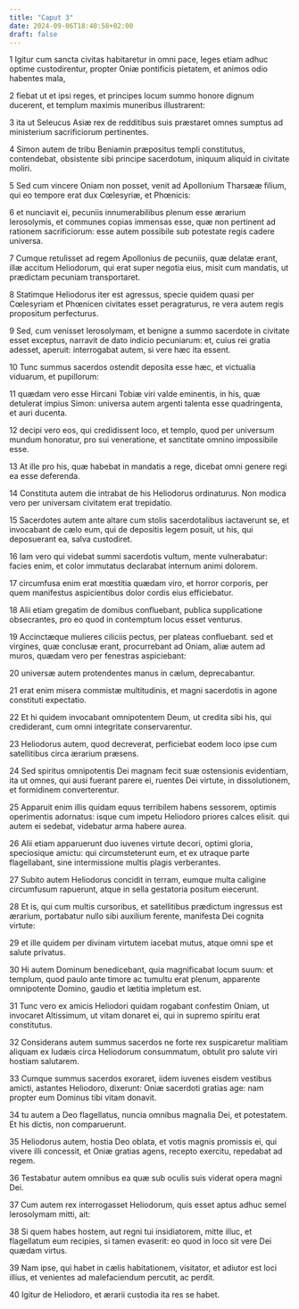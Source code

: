 ```yaml
---
title: "Caput 3"
date: 2024-09-06T18:40:58+02:00
draft: false
---
```




1 Igitur cum sancta civitas habitaretur in omni pace, leges etiam adhuc optime custodirentur, propter Oniæ pontificis pietatem, et animos odio habentes mala,

2 fiebat ut et ipsi reges, et principes locum summo honore dignum ducerent, et templum maximis muneribus illustrarent:

3 ita ut Seleucus Asiæ rex de redditibus suis præstaret omnes sumptus ad ministerium sacrificiorum pertinentes.

4 Simon autem de tribu Beniamin præpositus templi constitutus, contendebat, obsistente sibi principe sacerdotum, iniquum aliquid in civitate moliri.

5 Sed cum vincere Oniam non posset, venit ad Apollonium Tharsææ filium, qui eo tempore erat dux Cœlesyriæ, et Phœnicis:

6 et nunciavit ei, pecuniis innumerabilibus plenum esse ærarium Ierosolymis, et communes copias immensas esse, quæ non pertinent ad rationem sacrificiorum: esse autem possibile sub potestate regis cadere universa.

7 Cumque retulisset ad regem Apollonius de pecuniis, quæ delatæ erant, illæ accitum Heliodorum, qui erat super negotia eius, misit cum mandatis, ut prædictam pecuniam transportaret.

8 Statimque Heliodorus iter est agressus, specie quidem quasi per Cœlesyriam et Phœnicen civitates esset peragraturus, re vera autem regis propositum perfecturus.

9 Sed, cum venisset Ierosolymam, et benigne a summo sacerdote in civitate esset exceptus, narravit de dato indicio pecuniarum: et, cuius rei gratia adesset, aperuit: interrogabat autem, si vere hæc ita essent.

10 Tunc summus sacerdos ostendit deposita esse hæc, et victualia viduarum, et pupillorum:

11 quædam vero esse Hircani Tobiæ viri valde eminentis, in his, quæ detulerat impius Simon: universa autem argenti talenta esse quadringenta, et auri ducenta.

12 decipi vero eos, qui credidissent loco, et templo, quod per universum mundum honoratur, pro sui veneratione, et sanctitate omnino impossibile esse.

13 At ille pro his, quæ habebat in mandatis a rege, dicebat omni genere regi ea esse deferenda.

14 Constituta autem die intrabat de his Heliodorus ordinaturus. Non modica vero per universam civitatem erat trepidatio.

15 Sacerdotes autem ante altare cum stolis sacerdotalibus iactaverunt se, et invocabant de cælo eum, qui de depositis legem posuit, ut his, qui deposuerant ea, salva custodiret.

16 Iam vero qui videbat summi sacerdotis vultum, mente vulnerabatur: facies enim, et color immutatus declarabat internum animi dolorem.

17 circumfusa enim erat mœstitia quædam viro, et horror corporis, per quem manifestus aspicientibus dolor cordis eius efficiebatur.

18 Alii etiam gregatim de domibus confluebant, publica supplicatione obsecrantes, pro eo quod in contemptum locus esset venturus.

19 Accinctæque mulieres ciliciis pectus, per plateas confluebant. sed et virgines, quæ conclusæ erant, procurrebant ad Oniam, aliæ autem ad muros, quædam vero per fenestras aspiciebant:

20 universæ autem protendentes manus in cælum, deprecabantur.

21 erat enim misera commistæ multitudinis, et magni sacerdotis in agone constituti expectatio.

22 Et hi quidem invocabant omnipotentem Deum, ut credita sibi his, qui crediderant, cum omni integritate conservarentur.

23 Heliodorus autem, quod decreverat, perficiebat eodem loco ipse cum satellitibus circa ærarium præsens.

24 Sed spiritus omnipotentis Dei magnam fecit suæ ostensionis evidentiam, ita ut omnes, qui ausi fuerant parere ei, ruentes Dei virtute, in dissolutionem, et formidinem converterentur.

25 Apparuit enim illis quidam equus terribilem habens sessorem, optimis operimentis adornatus: isque cum impetu Heliodoro priores calces elisit. qui autem ei sedebat, videbatur arma habere aurea.

26 Alii etiam apparuerunt duo iuvenes virtute decori, optimi gloria, speciosique amictu: qui circumsteterunt eum, et ex utraque parte flagellabant, sine intermissione multis plagis verberantes.

27 Subito autem Heliodorus concidit in terram, eumque multa caligine circumfusum rapuerunt, atque in sella gestatoria positum eiecerunt.

28 Et is, qui cum multis cursoribus, et satellitibus prædictum ingressus est ærarium, portabatur nullo sibi auxilium ferente, manifesta Dei cognita virtute:

29 et ille quidem per divinam virtutem iacebat mutus, atque omni spe et salute privatus.

30 Hi autem Dominum benedicebant, quia magnificabat locum suum: et templum, quod paulo ante timore ac tumultu erat plenum, apparente omnipotente Domino, gaudio et lætitia impletum est.

31 Tunc vero ex amicis Heliodori quidam rogabant confestim Oniam, ut invocaret Altissimum, ut vitam donaret ei, qui in supremo spiritu erat constitutus.

32 Considerans autem summus sacerdos ne forte rex suspicaretur malitiam aliquam ex Iudæis circa Heliodorum consummatum, obtulit pro salute viri hostiam salutarem.

33 Cumque summus sacerdos exoraret, iidem iuvenes eisdem vestibus amicti, astantes Heliodoro, dixerunt: Oniæ sacerdoti gratias age: nam propter eum Dominus tibi vitam donavit.

34 tu autem a Deo flagellatus, nuncia omnibus magnalia Dei, et potestatem. Et his dictis, non comparuerunt.

35 Heliodorus autem, hostia Deo oblata, et votis magnis promissis ei, qui vivere illi concessit, et Oniæ gratias agens, recepto exercitu, repedabat ad regem.

36 Testabatur autem omnibus ea quæ sub oculis suis viderat opera magni Dei.

37 Cum autem rex interrogasset Heliodorum, quis esset aptus adhuc semel Ierosolymam mitti, ait:

38 Si quem habes hostem, aut regni tui insidiatorem, mitte illuc, et flagellatum eum recipies, si tamen evaserit: eo quod in loco sit vere Dei quædam virtus.

39 Nam ipse, qui habet in cælis habitationem, visitator, et adiutor est loci illius, et venientes ad malefaciendum percutit, ac perdit.

40 Igitur de Heliodoro, et ærarii custodia ita res se habet.


